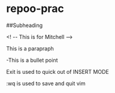 # repoo-prac

##Subheading

<! -- This is for Mitchell -->






<!-- This is for nabeel -->
This is a parapraph

-This is a bullet point

Exit is used to quick out of INSERT MODE 

:wq is used to save and quit vim


